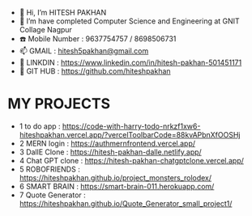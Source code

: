 - 👋 Hi, I’m HITESH PAKHAN
- 🌱 I’m have completed Computer Science and Engineering at GNIT Collage Nagpur
- ☎️ Mobile Number : 9637754757 / 8698506731
- 📫 GMAIL : hitesh5pakhan@gmail.com
- 👀 LINKDIN : https://www.linkedin.com/in/hitesh-pakhan-501451171
- 👀 GIT HUB : https://github.com/hiteshpakhan

# MY PROJECTS
* 1 to do app       : https://code-with-harry-todo-nrkzf1xw6-hiteshpakhan.vercel.app/?vercelToolbarCode=88kvAPbnXfOOSHj
* 2 MERN login      : https://authmernfrontend.vercel.app/
* 3 DallE Clone     : https://hitesh-pakhan-dalle.netlify.app/
* 4 Chat GPT clone  : https://hitesh-pakhan-chatgptclone.vercel.app/
* 5 ROBOFRIENDS     : https://hiteshpakhan.github.io/project_monsters_rolodex/
* 6 SMART BRAIN     : https://smart-brain-011.herokuapp.com/
* 7 Quote Generator : https://hiteshpakhan.github.io/Quote_Generator_small_project1/
